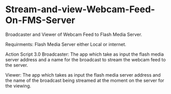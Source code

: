 # Stream-and-view-Webcam-Feed-On-FMS-Server
Broadcaster and Viewer of Webcam Feed to Flash Media Server.

Requirments:
Flash Media Server either Local or internet. 

Action Script 3.0
Broadcaster:
The app which take as input the flash media server address and a name for the broadcast to stream the webcam feed to the server.

Viewer:
The app which takes as input the flash media server address and the name of the broadcast being streamed at the moment on the server for the viewing. 

